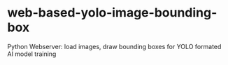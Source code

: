 # web-based-yolo-image-bounding-box
Python Webserver: load images, draw bounding boxes for YOLO formated AI model training 
